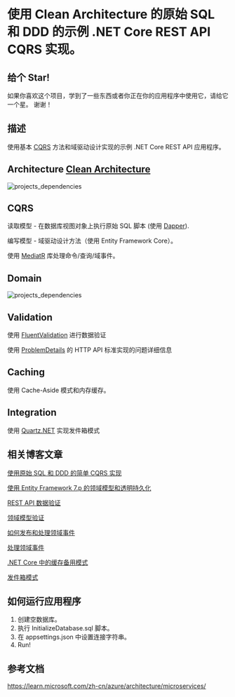 使用 Clean Architecture 的原始 SQL 和 DDD 的示例 .NET Core REST API CQRS 实现。
==============================================================

## 给个 Star!

如果你喜欢这个项目，学到了一些东西或者你正在你的应用程序中使用它，请给它一个星。 谢谢！

## 描述
使用基本 [CQRS](https://docs.microsoft.com/en-us/azure/architecture/guide/architecture-styles/cqrs) 方法和域驱动设计实现的示例 .NET Core REST API 应用程序。

## Architecture [Clean Architecture](http://blog.cleancoder.com/uncle-bob/2012/08/13/the-clean-architecture.html)

![projects_dependencies](https://github.com/kgrzybek/sample-dotnet-core-cqrs-api/raw/master/docs/clean_architecture.jpg)

## CQRS

读取模型 - 在数据库视图对象上执行原始 SQL 脚本 (使用 [Dapper](https://github.com/StackExchange/Dapper)).

编写模型 - 域驱动设计方法（使用 Entity Framework Core）。

使用 [MediatR](https://github.com/jbogard/MediatR) 库处理命令/查询/域事件。

## Domain

![projects_dependencies](https://github.com/kgrzybek/sample-dotnet-core-cqrs-api/raw/master/docs/domain_model_diagram.png)

## Validation
使用 [FluentValidation](https://github.com/JeremySkinner/FluentValidation) 进行数据验证

使用 [ProblemDetails](https://github.com/khellang/Middleware/tree/master/src/ProblemDetails) 的 HTTP API 标准实现的问题详细信息

## Caching
使用 Cache-Aside 模式和内存缓存。

## Integration
使用 [Quartz.NET](https://github.com/quartznet/quartznet) 实现发件箱模式

## 相关博客文章
[使用原始 SQL 和 DDD 的简单 CQRS 实现](http://www.kamilgrzybek.com/design/simple-cqrs-implementation-with-raw-sql-and-ddd/)

[使用 Entity Framework 7.p 的领域模型和透明持久化](http://www.kamilgrzybek.com/design/domain-model-encapsulation-and-pi-with-entity-framework-2-2/)

[REST API 数据验证](http://www.kamilgrzybek.com/design/rest-api-data-validation/)

[领域模型验证](http://www.kamilgrzybek.com/design/domain-model-validation/)

[如何发布和处理领域事件](http://www.kamilgrzybek.com/design/how-to-publish-and-handle-domain-events/)

[处理领域事件](http://www.kamilgrzybek.com/design/handling-domain-events-missing-part/)

[.NET Core 中的缓存备用模式](http://www.kamilgrzybek.com/design/cache-aside-pattern-in-net-core/)

[发件箱模式](http://www.kamilgrzybek.com/design/the-outbox-pattern/)

## 如何运行应用程序
1. 创建空数据库。
2. 执行 InitializeDatabase.sql 脚本。
2. 在 appsettings.json 中设置连接字符串。
3. Run!

## 参考文档
https://learn.microsoft.com/zh-cn/azure/architecture/microservices/